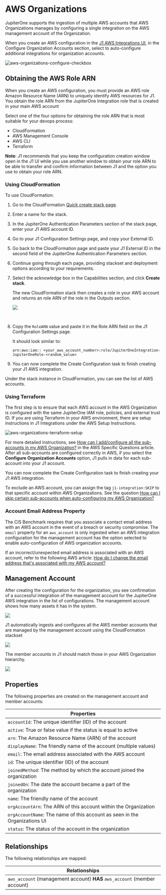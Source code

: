 # AWS Organizations

JupiterOne supports the ingestion of multiple AWS accounts that AWS Organizations manages by configuring a single integration on the AWS management account of the Organization. 

When you create an AWS configuration in the [J1 AWS Integrations UI](./graph-aws.md), in the Configure Organization Accounts section, select to auto-configure additional integrations for organization accounts. 


![aws-organizations-configure-checkbox](../../assets/aws-organizations-configure-checkbox.png) 



## Obtaining the AWS Role ARN

When you create an AWS configuration, you must provide an AWS role Amazon Resource Name (ARN) to uniquely identify AWS resources for J1. You obtain the role ARN from the JupiterOne Integration role that is created in your main AWS account

Select one of the four options for obtaining the role ARN that is most suitable for your devops process:

- CloudFormation
- AWS Management Console
- AWS CLI
- Terraform

**Note**: J1 recommends that you keep the configuration creation window open in the J1 UI while you use another window to obtain your role ARN to be able to transfer and confirm information between J1 and the option you use to obtain your role ARN.

### Using CloudFormation

To use CloudFormation:

1. Go to the CloudFormation [Quick create stack page](https://console.aws.amazon.com/cloudformation/home?region=us-east-1#/stacks/new?stackName=jupiterone-integration&templateURL=https%3A%2F%2Fs3.amazonaws.com%2Fjupiterone-prod-us-jupiter-aws-integration%2Fiam-cloudformation.json).

2. Enter a name for the stack.

3. In the JupiterOne Authentication Parameters section of the stack page, enter your J1 AWS account ID.

4. Go to your J1 Configuration Settings page, and copy your External ID.

5. Go back to the CloudFormation page and paste your J1 External ID in the second field of the JupiterOne Authentication Parameters section.

6. Continue going through each page, providing stackset and deployment options according to your requirements.

7. Select the acknowledge box in the Capabilities section, and click **Create stack**.

   The new CloudFormation stack then creates a role in your AWS account and returns an role ARN of the role in the Outputs section.
   ​

   ![](../../assets/integration-cloudformation-creation.png)

   ​

8. Copy the `RoleARN` value and paste it in the Role ARN field on the  J1 Configuration Settings page. 

   It should look similar to:  

   `arn:aws:iam:: <your_aws_account_number>:role/JupiterOneIntegration-JupiterOneRole-<random_value>`

9. You can now complete the Create Configuration task to finish creating your J1 AWS integration.


Under the stack instance in CloudFormation, you can see the list of AWS accounts. 

### Using Terraform

The first step is to ensure that each AWS account in the AWS Organization is configured with the same JupiterOne IAM role, policies, and external trust ID. If you are using Terraform in your AWS environment, there are setup instructions in  J1 Integrations under the AWS Setup Instructions. 


![aws-organizations-terraform-setup](../../assets/aws-organizations-terraform-setup.png)


For more detailed instructions, see [How can I add/configure all the sub-accounts in my AWS Organization?](./faqs-aws.md) 
in the AWS Specific Questions article. After all sub-accounts are configured correctly in AWS, if you select the **Configure Organization Accounts** option, J1 pulls in data for each sub-account into your J1 account. 

You can now complete the Create Configuration task to finish creating your J1 AWS integration.

To exclude an AWS account, you can assign the tag `j1-integration:SKIP` to that specific account within AWS Organizations. See the question [How can I skip certain sub-accounts when auto-configuring my AWS Organization?](./faqs-aws.md) 

### Account Email Address Property 

The CIS Benchmark requires that you associate a contact email address with an AWS account in the event of a breach or security compromise. The `email` property for an `aws_account` is only ingested when an AWS integration configuration for the management account has the option selected to enable auto-configuration of AWS organization accounts. 

If an incorrect/unexpected email address is associated with an AWS account, refer to the following AWS article: [How do I change the email address that's associated with my AWS account?](https://aws.amazon.com/premiumsupport/knowledge-center/change-email-address/)

## Management Account

After creating the configuration for the organization, you see confirmation of a successful integration of the  management account for the JupiterOne AWS integration in the list of configurations. The management account shows how many assets it has in the system.

![](../../assets/integration-confirmation.png)



J1 automatically ingests and configures all the AWS member accounts that are managed by the management account using the CloudFormation stackset

 

![](../../assets/integration-children.png)



The member accounts in J1 should match those in your AWS Organization hierarchy.



![](../../assets/integration-children-aws.png)



## Properties 

The following properties are created on the management account and  member accounts:

| Properties                               |
| ---------------------------------------- |
| `accountId`: The unique identifier (ID) of the account |
| `active`: True or false value if the status is equal to active |
| `arn`: The Amazon Resource Name (ARN) of the account |
| `displayName`: The friendly name of the account (multiple values) |
| `email`: The email address associated with the AWS account |
| `id`: The unique identifier (ID) of the account |
| `joinedMethod`: The method by which the account joined the organization |
| `joinedOn`: The date the account became a part of the organization |
| `name`: The friendly name of the account |
| `orgAccountArn`: The ARN of this account within the Organization |
| `orgAccountName`: The name of this account as seen in the Organizations UI |
| `status`: The status of the account in the organization |

## Relationships 

The following relationships are mapped:

| Relationships                            |
| ---------------------------------------- |
| `aws_account` (management account) **HAS** `aws_account` (member account) |
